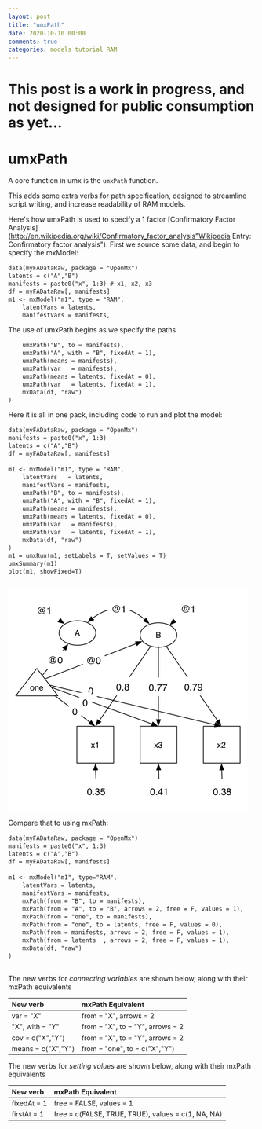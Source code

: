 ```yaml
---
layout: post
title: "umxPath"
date: 2020-10-10 00:00
comments: true
categories: models tutorial RAM
---
```


# This post is a work in progress, and not designed for public consumption as yet...

# umxPath

A core function in umx is the `umxPath` function.

This adds some extra verbs for path specification, designed to streamline script writing, and increase readability of RAM models.

Here's how umxPath is used to specify a 1 factor [Confirmatory Factor Analysis](http://en.wikipedia.org/wiki/Confirmatory_factor_analysis"Wikipedia Entry: Confirmatory factor analysis"). First we source some data, and begin to specify the mxModel:

```splus
data(myFADataRaw, package = "OpenMx")
latents = c("A","B")
manifests = paste0("x", 1:3) # x1, x2, x3
df = myFADataRaw[, manifests]
m1 <- mxModel("m1", type = "RAM",
	latentVars = latents,
	manifestVars = manifests,
```

The use of umxPath begins as we specify the paths

```splus
	umxPath("B", to = manifests),
	umxPath("A", with = "B", fixedAt = 1),
	umxPath(means = manifests),
	umxPath(var   = manifests),
	umxPath(means = latents, fixedAt = 0),
	umxPath(var   = latents, fixedAt = 1),
	mxData(df, "raw")
)

```

Here it is all in one pack, including code to run and plot the model:

```splus
data(myFADataRaw, package = "OpenMx")
manifests = paste0("x", 1:3)
latents = c("A","B")
df = myFADataRaw[, manifests]

m1 <- mxModel("m1", type = "RAM",
	latentVars   = latents,
	manifestVars = manifests,
	umxPath("B", to = manifests),
	umxPath("A", with = "B", fixedAt = 1),
	umxPath(means = manifests),
	umxPath(means = latents, fixedAt = 0),
	umxPath(var   = manifests),
	umxPath(var   = latents, fixedAt = 1),
	mxData(df, "raw")
)
m1 = umxRun(m1, setLabels = T, setValues = T)
umxSummary(m1)
plot(m1, showFixed=T)
    
```
![UmxPath Model1](/media/umxPath/umxPath_model1.png)

Compare that to using mxPath:

```splus
data(myFADataRaw, package = "OpenMx")
manifests = paste0("x", 1:3)
latents = c("A","B")
df = myFADataRaw[, manifests]

m1 <- mxModel("m1", type="RAM", 
	latentVars = latents,
	manifestVars = manifests,
	mxPath(from = "B", to = manifests),
	mxPath(from = "A", to = "B", arrows = 2, free = F, values = 1),
	mxPath(from = "one", to = manifests),
	mxPath(from = "one", to = latents, free = F, values = 0),
	mxPath(from = manifests, arrows = 2, free = F, values = 1),
	mxPath(from = latents  , arrows = 2, free = F, values = 1),
	mxData(df, "raw")
)
    
```

The new verbs for *connecting variables* are shown below, along with their mxPath equivalents

| New verb           | mxPath Equivalent                |
|:-------------------|:---------------------------------|
| var  = "X"         | from = "X", arrows = 2           |
| "X", with = "Y"    | from = "X", to = "Y", arrows = 2 |
| cov = c("X","Y")   | from = "X", to = "Y", arrows = 2 |
| means = c("X","Y") | from = "one", to = c("X","Y")    |

The new verbs for *setting values* are shown below, along with their mxPath equivalents

| New verb     | mxPath Equivalent                                  |
|:-------------|:---------------------------------------------------|
| fixedAt = 1  | free = FALSE, values = 1                           |
| firstAt = 1  | free = c(FALSE, TRUE, TRUE), values = c(1, NA, NA) |
